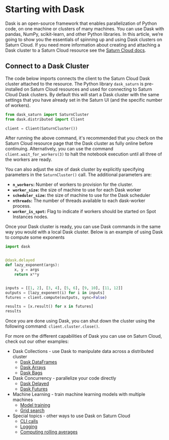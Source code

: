 # Starting with Dask
Dask is an open-source framework that enables parallelization of Python code, on one machine or clusters of many machines. You can use Dask with pandas, NumPy, scikit-learn, and other Python libraries.
In this article, we’re going to show you the essentials of spinning up and using Dask clusters on Saturn Cloud. If you need more information about creating and attaching a Dask cluster to a Saturn Cloud resource see the [Saturn Cloud docs](https://saturncloud.io/docs/using-saturn-cloud/create_dask_cluster/).


## Connect to a Dask Cluster

The code below imports connects the client to the Saturn Cloud Dask cluster attached to the resource. The Python library `dask_saturn` is pre-installed on Saturn Cloud resources and used for connecting to Saturn Cloud Dask clusters. By default this will start a Dask cluster with the same settings that you have already set in the Saturn UI (and the specific number of workers). 


```python
from dask_saturn import SaturnCluster
from dask.distributed import Client

client = Client(SaturnCluster())
```

After running the above command, it's recommended that you check on the Saturn Cloud resource page that the Dask cluster as fully online before continuing. Alternatively, you can use the command `client.wait_for_workers(3)` to halt the notebook execution until all three of the workers are ready.

You can also adjust the size of dask cluster by explicitly specifying parameters in the `SaturnCluster()` call. The additional parameters are:

* **`n_workers`:** Number of workers to provision for the cluster.
* **`worker_size`:** the size of machine to use for each Dask worker
* **`scheduler_size`:** the size of machine to use for the Dask scheduler
* **`nthreads`:** The number of threads available to each dask-worker process.
* **`worker_is_spot`:** Flag to indicate if workers should be started on Spot Instances nodes.

Once your Dask cluster is ready, you can use Dask commands in the same way you would with a local Dask cluster. Below is an example of using Dask to compute some exponents


```python
import dask


@dask.delayed
def lazy_exponent(args):
    x, y = args
    return x**y


inputs = [[1, 2], [3, 4], [5, 6], [9, 10], [11, 12]]
outputs = [lazy_exponent(i) for i in inputs]
futures = client.compute(outputs, sync=False)

results = [x.result() for x in futures]
results
```

Once you are done using Dask, you can shut down the cluster using the following command: `client.cluster.close()`.

For more on the different capabilities of Dask you can use on Saturn Cloud, check out our other examples:

* Dask Collections - use Dask to manipulate data across a distributed cluster
  * [Dask DataFrames](<docs/examples/python/dask/collections/qs-dask-collections-dask-dataframe.md>)
  * [Dask Arrays](<docs/examples/python/dask/collections/qs-dask-collections-dask-array.md>)
  * [Dask Bags](<docs/examples/python/dask/collections/qs-dask-collections-dask-bag.md>)
* Dask Concurrency - parallelize your code directly
  * [Dask Delayed](<docs/examples/python/dask/concurrency/qs-dask-concurrency-dask-delayed.md>)
  * [Dask Futures](<docs/examples/python/dask/concurrency/qs-dask-concurrency-dask-futures.md>)
* Machine Learning - train machine learning models with multiple machines
  * [Model training](<docs/examples/python/dask/machine-learning/qs-machine-learning-model-training.md>)
  * [Grid search](<docs/examples/python/dask/machine-learning/qs-machine-learning-grid-search.md>)
* Special topics - other ways to use Dask on Saturn Cloud
  * [CLI calls](<docs/examples/python/dask/special-topics/qs-special-topics-cli-calls.md>)
  * [Logging](<docs/examples/python/dask/special-topics/qs-special-topics-logging.md>)
  * [Computing rolling averages](<docs/examples/python/dask/special-topics/qs-special-topics-rolling-average.md>)

